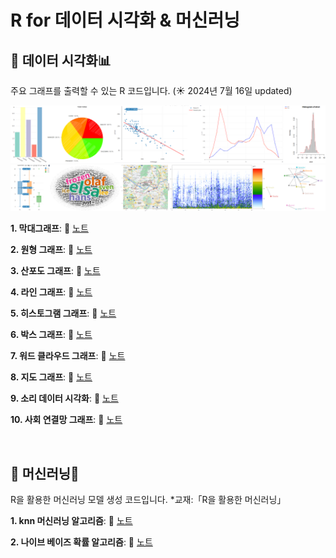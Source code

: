 # R for 데이터 시각화 & 머신러닝

## 📌 데이터 시각화📊 

주요 그래프를 출력할 수 있는 R 코드입니다. (☀️ 2024년 7월 16일 updated)

<img src="https://github.com/goguma999/R__/blob/main/_0-1.png">
<img src="https://github.com/goguma999/R__/blob/main/_0-2.png">


**1. 막대그래프**: 📄 [노트](https://github.com/goguma999/R__/blob/main/01.%20%EB%A7%89%EB%8C%80%20%EA%B7%B8%EB%9E%98%ED%94%84.md)

**2. 원형 그래프**: 📄 [노트](https://github.com/goguma999/R__/blob/main/02.%20%EC%9B%90%ED%98%95%20%EA%B7%B8%EB%9E%98%ED%94%84.md)

**3. 산포도 그래프**: 📄 [노트](https://github.com/goguma999/R__/blob/main/03.%20%EC%82%B0%ED%8F%AC%EB%8F%84%20%EA%B7%B8%EB%9E%98%ED%94%84.md)

**4. 라인 그래프**: 📄 [노트](https://github.com/goguma999/R__/blob/main/04.%20%EB%9D%BC%EC%9D%B8%20%EA%B7%B8%EB%9E%98%ED%94%84%20.md)

**5. 히스토그램 그래프**: 📄 [노트](https://github.com/goguma999/R__/blob/main/05.%20%ED%9E%88%EC%8A%A4%ED%86%A0%EA%B7%B8%EB%9E%A8%20%EA%B7%B8%EB%9E%98%ED%94%84.md)

**6. 박스 그래프**: 📄 [노트](https://github.com/goguma999/R__/blob/main/06.%20%EB%B0%95%EC%8A%A4%20%EA%B7%B8%EB%9E%98%ED%94%84.md)

**7. 워드 클라우드 그래프**: 📄 [노트](https://github.com/goguma999/R__/blob/main/07.%20%EC%9B%8C%EB%93%9C%20%ED%81%B4%EB%9D%BC%EC%9A%B0%EB%93%9C%20%EA%B7%B8%EB%9E%98%ED%94%84%20.md)

**8. 지도 그래프**: 📄 [노트](https://github.com/goguma999/R__/blob/main/08.%20%EC%A7%80%EB%8F%84%20%EA%B7%B8%EB%9E%98%ED%94%84.md)

**9. 소리 데이터 시각화**: 📄 [노트](https://github.com/goguma999/R__/blob/main/09.%20%EC%86%8C%EB%A6%AC%20%EB%8D%B0%EC%9D%B4%ED%84%B0%20%EC%8B%9C%EA%B0%81%ED%99%94.md)

**10. 사회 연결망 그래프**: 📄 [노트](https://github.com/goguma999/R__/blob/main/10.%20%EC%82%AC%ED%9A%8C%20%EC%97%B0%EA%B2%B0%EB%A7%9D%20%EA%B7%B8%EB%9E%98%ED%94%84%20.md)


&nbsp;

## 📌 머신러닝🦾 
R을 활용한 머신러닝 모델 생성 코드입니다.   *교재:「R을 활용한 머신러닝」

**1. knn 머신러닝 알고리즘**: 📄 [노트]()

**2. 나이브 베이즈 확률 알고리즘**: 📄 [노트]()


